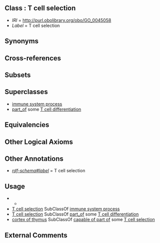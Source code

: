 
## Class : T cell selection

 * *IRI* = http://purl.obolibrary.org/obo/GO_0045058
 * *Label* = T cell selection

## Synonyms


## Cross-references


## Subsets


## Superclasses

 * [immune system process](../../GO/76/GO_0002376.md)
 * [part_of](../../BFO/50/BFO_0000050.md) some [T cell differentiation](../../GO/17/GO_0030217.md)

## Equivalencies


## Other Logical Axioms


## Other Annotations

 * *[rdf-schema#label](../../el/rdf-schema#label.md)* = T cell selection

## Usage

 * -
 * [T cell selection](../../GO/58/GO_0045058.md) SubClassOf [immune system process](../../GO/76/GO_0002376.md)
 * [T cell selection](../../GO/58/GO_0045058.md) SubClassOf [part_of](../../BFO/50/BFO_0000050.md) some [T cell differentiation](../../GO/17/GO_0030217.md)
 * [cortex of thymus](../../UBERON/23/UBERON_0002123.md) SubClassOf [capable of part of](../../RO/16/RO_0002216.md) some [T cell selection](../../GO/58/GO_0045058.md)

## External Comments

